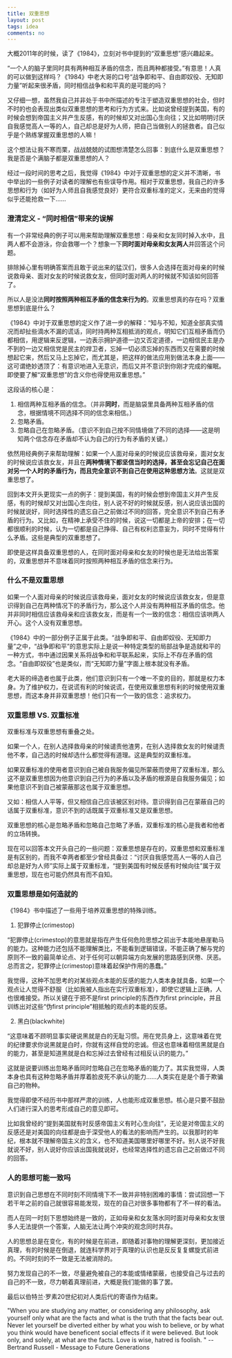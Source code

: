 ```yaml
---
title: 双重思想
layout: post
tags: idea
comments: no
---
```


<!-- 本文跟很久之前写的双重标准会有些重复的地方。 -->

大概2011年的时候，读了《1984》，立刻对书中提到的“双重思想”感兴趣起来。

“一个人的脑子里同时具有两种相互矛盾的信念，而且两种都接受。”有意思！人真的可以做到这样吗？《1984》中老大哥的口号“战争即和平、自由即奴役、无知即力量”听起来很矛盾，同时相信战争和和平真的是可能的吗？

又仔细一想，虽然我自己并非处于书中所描述的专注于塑造双重思想的社会，但时不时的也会表现出类似双重思想的思考和行为方式来。比如说曾经提到美国，有的时候会想到帝国主义并产生反感，有的时候却又对出国心生向往；又比如明明讨厌自我感觉高人一等的人，自己却总是好为人师，把自己当做别人的拯救者。自己似乎是个熟练掌握双重思想的人嘛！

这个想法让我不寒而栗，战战兢兢的试图想清楚怎么回事：到底什么是双重思想？我是否是个满脑子都是双重思想的人？

经过一段时间的思考之后，我觉得《1984》中对于双重思想的定义并不清晰，书中举出的一些例子对读者的理解也有些误导作用。相对于双重思想，我自己的许多思想和行为（如好为人师且自我感觉良好）更符合双重标准的定义，无来由的觉得似乎还能抢救一下……

### 澄清定义 - “同时相信”带来的误解
有一个非常经典的例子可以用来帮助理解双重思想：母亲和女友同时掉入水中，且两人都不会游泳，你会救哪一个？想象一下**同时面对母亲和女友两人**并回答这个问题。

排除掉心里有明确答案而且敢于说出来的猛汉们，很多人会选择在面对母亲的时候说救母亲、面对女友的时候说救女友，但同时面对两人的时候就不知该如何回答了。

所以人是没法**同时按照两种相互矛盾的信念来行为的**。双重思想真的存在吗？双重思想到底是什么？

《1984》中对于双重思想的定义作了进一步的解释：“知与不知，知道全部真实情况而却扯些滴水不漏的谎话，同时持两种互相抵消的观点，明知它们互相矛盾而仍都相信，用逻辑来反逻辑，一边表示拥护道德一边又否定道德，一边相信民主是办不到的一边又相信党是民主的捍卫者，忘掉一切必须忘掉的东西而又在需要的时候想起它来，然后又马上忘掉它，而尤其是，把这样的做法应用到做法本身上面——这可谓绝妙透顶了：有意识地进入无意识，而后又并不意识到你刚才完成的催眠。即使要了解“双重思想”的含义你也得使用双重思想。”

这段话的核心是：

1. 相信两种互相矛盾的信念。（并非**同时**，而是脑袋里具备两种互相矛盾的信念，根据情境不同选择不同的信念来相信。）
2. 忽略矛盾。
3. 忽略自己在忽略矛盾。（意识不到自己按不同情境做了不同的选择——这是明知两个信念存在矛盾却不认为自己的行为有矛盾的关键。）

依然用经典例子来帮助理解：如果一个人面对母亲的时候说应该救母亲，面对女友的时候说应该救女友，并且在**两种情境下都坚信当时的选择，甚至会忘记自己在面对另一个人时的矛盾行为，而且完全意识不到自己在使用这种思想方法**。这就是双重思想了。

回到本文开头更现实一点的例子：提到美国，有的时候会想到帝国主义并产生反感，有的时候却又对出国心生向往，别人说不好的时候就反感，别人说应该出国的时候就说好，同时选择性的遗忘自己之前做过不同的回答，完全意识不到自己有矛盾的行为。又比如，在精神上承受不住的时候，说这一切都是上帝的安排；在一切都很顺利的时候，认为一切都是自己挣得、自己有权利恣意妄为，同时不觉得有什么矛盾。这些是典型的双重思想了。

即使是这样具备双重思想的人，在同时面对母亲和女友的时候也是无法给出答案的，双重思想并不意味着同时按照两种相互矛盾的信念来行为。

### 什么不是双重思想
如果一个人面对母亲的时候说应该救母亲，面对女友的时候说应该救女友，但是意识得到自己在两种情况下的矛盾行为，那么这个人并没有两种相互矛盾的信念。他并非同时相信应该救母亲和应该救女友，而是有一个一致的信念：相信应该哄两人开心。这个人没有双重思想。

《1984》中的一部分例子正属于此类。“战争即和平、自由即奴役、无知即力量”之中，“战争即和平”的意思实际上是说一种特定类型的局部战争是造就和平的一种方式，书中通过因果关系将战争和和平联系起来，实际上不存在矛盾的信念。“自由即奴役”也是类似，而“无知即力量”字面上根本就没有矛盾。

老大哥的缔造者也属于此类，他们意识到只有一个唯一不变的目的，那就是权力本身。为了维护权力，在说谎有利的时候说谎，在使用双重思想有利的时候使用双重思想，而这本身并非双重思想！他们只有一个一致的信念：追求权力。

<!-- 长久统治的基础在于一贯正确，但由于没有政府能够一贯正确，总是要纠正错误同时又不承认自己有错误，双重思想也被应用于此。 -->

### 双重思想 VS. 双重标准

双重标准与双重思想有重叠之处。

如果一个人，在别人选择救母亲的时候谴责他渣男，在别人选择救女友的时候谴责他不孝，自己选的时候却选什么都觉得有道理。这是典型的双重标准。

如果双重标准的使用者意识到自己被自我服务偏见所蒙蔽而使用了双重标准，那么这不是双重思想因为他意识到自己行为的矛盾以及矛盾的根源是自我服务偏见；如果他意识不到自己被蒙蔽那这也属于双重思想。

又如：相信人人平等，但又相信自己应该被区别对待。意识得到自己在蒙蔽自己的话属于双重标准，意识不到的话既属于双重标准又是双重思想。

双重思想的核心是忽略矛盾和忽略自己忽略了矛盾，双重标准的核心是我者和他者的立场转换。

现在可以回答本文开头自己的一些问题：双重思想是存在的，双重思想和双重标准是有区别的，而我不幸两者都至少曾经具备过：“讨厌自我感觉高人一等的人自己却总是好为人师”实际上属于双重标准，“提到美国有时候反感有时候向往”属于双重思想，现在也可能仍然具有而不自知。

### 双重思想是如何造就的

《1984》书中描述了一些用于培养双重思想的特殊训练。

1. 犯罪停止(crimestop) 

“犯罪停止(crimestop)的意思就是指在产生任何危险思想之前出于本能地悬崖勒马的能力。这种能力还包括不能理解类比，不能看到逻辑错误，不能正确了解与党的原则不一致的最简单论点、对于任何可以朝异端方向发展的思路感到厌倦、厌恶。总而言之，犯罪停止(crimestop)意味着起保护作用的愚蠢。”

我觉得，这种不加思考的对某些观点本能的反感的能力人类本身就具备，如果一个观点让人觉得不舒服（比如我被人指出在实行双重标准），即使它逻辑上正确，人也很难接受。所以关键在于把不是first principle的东西作为first principle，并且训练出对这些“伪first principle”相抵触的观点的本能的反感。

2. 黑白(blackwhite)

“这意味着不顾明显事实硬说黑就是白的无耻习惯。用在党员身上，这意味着在党的纪律要求你说黑就是白时，你就有这样自觉的忠诚。但这也意味着相信黑就是白的能力，甚至是知道黑就是白和忘掉过去曾经有过相反认识的能力。”

这就是说要训练出忽略矛盾同时忽略自己在忽略矛盾的能力了。其实我觉得，人类本身也具有这种忽略矛盾并厚着脸皮死不承认的能力……人类实在是是个善于欺骗自己的物种。

我觉得即使不经历书中那样严肃的训练，人也能形成双重思想。核心是只要不鼓励人们进行深入的思考形成自己的意见即可。

比如我曾经的“提到美国就有时反感帝国主义有时心生向往”，无论是对帝国主义的反感还是对美国的向往都是由于深受他人的看法的影响而产生的。以我那时的年纪，根本就不理解帝国主义的含义，也不知道美国哪里好哪里不好。别人说不好我就说不好，别人说好你应该出国我就说好，也经常选择性的遗忘自己之前做过不同的回答。

### 人的思想可能一致吗

意识到自己思想在不同时刻不同情境下不一致并非特别困难的事情：尝试回想一下若干年之前的自己就很容易能发现，现在的自己对很多事物都有了不一样的看法。

而人在同一时刻下思想始终是一致的，正如母亲和女友落水同时面对母亲和女友很多人无法提供一个答案，人脑无法让两个冲突的观念同时共存。

人的思想总是在变化，有的时候是在前进，即随着对事物的理解更深刻，更加接近真理，有的时候是在倒退，就连科学界对于真理的认识也是反反复复螺旋式前进的。不同时刻的不一致是无法被消除的。

努力发现自己的不一致，尽量避免被自己的本能或情绪蒙蔽，也接受自己与过去的自己的不一致，尽力朝着真理前进，大概是我们能做的事了罢。

最后以伯特兰·罗素20世纪初对人类后代的寄语作为结束。

"When you are studying any matter, or considering any philosophy, ask yourself only what are the facts and what is the truth that the facts bear out. Never let yourself be diverted either by what you wish to believe, or by what you think would have beneficent social effects if it were believed. But look only, and solely, at what are the facts. Love is wise, hatred is foolish. " -- Bertrand Russell - Message to Future Generations



<!-- ####双重思想的定义
《1984》中对于双重思想的定义是：“一个人的脑子里同时具有两种相互矛盾的信念，而且两种都接受。”
值得注意的是：同时具有，并不意味着同时使用她们、按照它们来行为。
####解释
《1984》中对于定义做了进一步的解释：“知与不知，知道全部真实情况而却扯些滴水不漏的谎话，同时持两种互相抵消的观点，明知它们互相矛盾而仍都相信，用逻辑来反逻辑，一边表示拥护道德一边又否定道德，一边相信民主是办不到的一边又相信党是民主的捍卫者，忘掉一切必须忘掉的东西而又在需要的时候想起它来，然后又马上忘掉它，而尤其是，把这样的做法应用到做法本身上面——这可谓绝妙透顶了：有意识地进入无意识，而后又并不意识到你刚才完成的催眠。即使要了解“双重思想”的含义你也得使用双重思想。”

“党员不仅需要有正确的观点,而且需要正确的本能。要求他必须具备的各种信念和态度,有许多从来没有向他明确说明过,而且若要明确说明,势必暴露英社固有的内在矛盾。如果他是个天生正统的人——新话叫思想好(goodthinker)——他不论在什么情况下想也不用想,都会知道,正确的信念应该是什么,应该有什么感情。反正,在儿童时代就受到以犯罪停止(crimestop)、黑白(blackwhite)、双重思想(doublethink)这样的新话词汇为中心的细致的精神训练,使他不愿意也不能够对任何问题有太深太多的想法。

对于党员,不要求他有私人的感情,也不允许他有热情的减退。他应该生活在对外敌内奸感到仇恨、对胜利感到得意、对党的力量和英明感到五体投地的那种狂热情绪之中。他对简单乏味的生活所产生的不满,被有意识地引导到向外发泄出来,消失在两分钟仇恨这样的花样上。至于可能引起怀疑或造反倾向的思想,则用他早期受到的内心纪律训练而事先就加以扼杀了。这种训练的最初和最简单的一个阶段,新话叫做犯罪停止(crimestop),在孩子们很小的时候就可以进行。犯罪停止(crimestop)的意思就是指在产生任何危险思想之前出于本能地悬崖勒马的能力。这种能力还包括不能理解类比,不能看到逻辑错误,不能正确了解与英社原则不一致的最简单的论点、对于任何可以朝异端方向发展的思路感到厌倦、厌恶。总而言之,犯罪停止(crimestop)意味着起保护作用的愚蠢。但光是愚蠢还不够,还要保持充分正统,这就要求对自己的思维过程能加以控制,就象表演柔软体操的杂技演员控制自己身体一样。大洋国社会的根本信念是,老大哥全能,党一贯正确。但由于在现实生活中老大哥并不全能,党也并不一贯正确。这就需要在处理事实时要始终不懈地、时时刻刻地保持灵活性。这方面的一个关键字眼是黑白(blackwhite)。这个字眼象新话中的许多其他字眼一样,有两个相互矛盾的含义。用在对方身上,这意味着不顾明显事实硬说黑就是白的无耻习惯。用在党员身上,这意味着在党的纪律要求你说黑就是白时,你就有这样自觉的忠诚。但这也意味着相信黑就是白的能力,甚至是知道黑就是白和忘掉过去曾经有过相反认识的能力。这就要求不断窜改过去,而要窜改过去只有用那个实际上包括所有其他方法的思想方法才能做到;这在新话中叫做双重思想(doublethink)。”

“双重思想(doublethink)意味着在一个人的思想中同时保持并且接受两种相互矛盾的认识的能力。党内知识分子知道自己的记忆应向什么方向加以改变;因此他也知道他是在窜改现实。但是由于运用了双重思想,他也使自己相信现实并没有遭到侵犯。这个过程必须是自觉的,否则就不能有足够的精确性;但也必须是不自觉的,否则就会有弄虚作假的感觉,因此也有犯罪的感觉。双重思想是英社的核心思想,因为党的根本目的就是既要利用自觉欺骗,而同时又保持完全诚实的目标坚定性。有意说谎,但又真的相信这种谎言;忘掉可以拆穿这种谎言的事实,然后在必要的时候又从忘怀的深渊中把事实拉了出来,需要多久就维持多久;否认客观现实的存在,但与此同时又一直把所否认的现实估计在内——所有这一切都是绝对必要的,不可或缺。甚至在使用双重思想这个字眼的时候也必须运用双重思想。因为你使用这个字眼就是承认你在窜改现实;再来一下双重思想,你就擦掉了这个认识;如是反复,永无休止,谎言总是抢先真理一步。

过去所有的寡头政体所以丧失权力，或者是由于自己僵化，或者是由于软化。所谓僵化，就是它们变得愚蠢和狂妄起来，不能适应客观情况的变化，因而被推翻掉。所谓软化，就 是它们变得开明和胆怯起来，在应该使用武力的时候却作了让步，因此也被推翻掉了。那就是说，它们丧失权力或者是通过自觉，或者是通过不自觉。而党的成就是，它实行了一 种思想制度，能够使两种情况同时并存。党的统治要保持长久不衰，没有任何其他的思想基础。你要统治，而且要持续统治，你就必须要能够打乱现实的意识。因为统治的秘诀就是把相信自己的一贯正确同从过去错误汲取教训的能力结合起来。”

“没有人会为了废除权力而夺取权力。权力不是手段，权力是目的。” -->


<!-- 

一种情况是表面上看起来矛盾，实际上并没有矛盾。
站在老大哥的角度，他可以相信对民主的追求的同时，也相信对人民的欺骗和控制是实现民主的手段，这两者没有矛盾，因为老大哥眼里最终实现的民主是未来的民主或者部分的民主，他或者相信民主在当下是不可能的，或者相信彻底的民主是不可能的。
站在老大哥的角度，他也可以如书中所说相信权力是唯一和终极的追求。

一种情况是确实两种信念是矛盾的，但是使用者意识不到矛盾。
	一种情况是表面上的信念看起来矛盾，实际上思想深处的信念并非如是，也不存在矛盾。使用者只是在适当的时候使用对自己有利的信念，实际上他相信的是对自己有利，而非具体的信念。
	一种情况是使用者受到如书中所描述的训练，导致在某些情景下按相反的信念行事。



一方面，我相信人们应该消除偏见（包括种族偏见，性别偏见，民族偏见，国家偏见等等），另一方面，我仍然相信作为一国之民，应该努力增强自己的国家，至少是完全从实用的角度来看也应该这么做。

关键就在于不同时和不同情境！时间和情境只要一方面不同人就可以根据  不同的信念来行为。

商人一方面赚钱，政客一方面攫取权力，另一方面又随时转换成发自内心的相信为人民服务、为社会做贡献。一方面随时享受“身为人上人”的优越感，一方面在其可能表现出来对别人造成危害的时候立即停止并真心诚意的转换为爱人如己。更深层的信念其实是：认为在不伤害别人的时候享受一下无可厚非，认为人性中的弱点不能消除、认为别人都是这样。一方面满足自己的欲望，另一方面随时转换成爱人如己。


自我欺骗，停止思考，忽视矛盾，等等。一般人们在认知失调的时候，会尽力寻找一致，停止这个过程就是双重思想吗？

如果双重思想并不真的存在，或者并不真的广泛存在，那么讨论它有意义吗？如果没有意义，那么讨论什么有意义？日常生活中类似双重思想的行为吗？它到底是什么？
应该如何对待？自己应该实行双重思想吗？如何对待别人实行双重思想？


经常会跟双重标准混淆。一定程度上也有联系。




Never let yourself be diverted by what you wish to believe : not by your emotions, not by your position in some issue, not by what other people want you to believe, not by what you think if you believe it other people will be happy! 

There are problems in this statement, such as, are facts people's interpretations? how to love? 

Writing and talking is not about providing a final, correct, perfect answer to any matter or issue, but an approaching procedure to truth.   -->

<!---
很多成功的企业都玩这一套，为自己讲一个动听的故事，包含“努力、奉献、机缘、天分”等等美好的事物，却不谈商业竞争的残酷、决策中的黑幕，并不是因为他们欺骗大家，而是他们确实两者都相信，既相信那些看起来美好的事物是不可或缺的，又同时心狠手辣的解决残酷的竞争带来的各种问题。他们是实用主义者，他们明白美好的事物说出来会有积极的效果，所以只说了其中的一部分，所有的宣传都是如此，从公司到政权。-->



